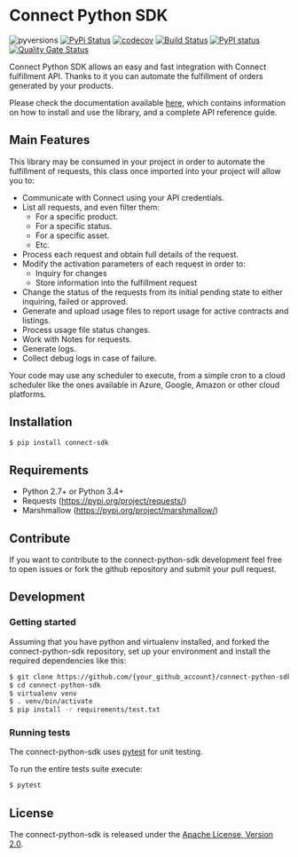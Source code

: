 # Connect Python  SDK

![pyversions](https://img.shields.io/pypi/pyversions/connect-sdk.svg)  [![PyPi Status](https://img.shields.io/pypi/v/connect-sdk.svg)](https://pypi.org/project/connect-sdk/) [![codecov](https://codecov.io/gh/cloudblue/connect-python-sdk/branch/master/graph/badge.svg)](https://codecov.io/gh/cloudblue/connect-python-sdk) [![Build Status](https://github.com/cloudblue/connect-python-sdk/workflows/Build%20Connect%20Python%20SDK/badge.svg)](https://github.com/cloudblue/connect-python-sdk/actions) [![PyPI status](https://img.shields.io/pypi/status/connect-sdk.svg)](https://pypi.python.org/pypi/connect-sdk/) [![Quality Gate Status](https://sonarcloud.io/api/project_badges/measure?project=connectpythonsdk&metric=alert_status)](https://sonarcloud.io/dashboard?id=connectpythonsdk)

Connect Python SDK allows an easy and fast integration with Connect fulfillment API. Thanks to it you can automate the fulfillment of orders generated by your products.

Please check the documentation available [here](https://connect-python-sdk.readthedocs.io), which contains information on how to install and use the library, and a complete API reference guide.

## Main Features

This library may be consumed in your project in order to automate the fulfillment of requests, this class once imported into your project will allow you to:

- Communicate with Connect using your API credentials.
- List all requests, and even filter them:
  - For a specific product.
  - For a specific status.
  - For a specific asset.
  - Etc.
- Process each request and obtain full details of the request.
- Modify the activation parameters of each request in order to:
  - Inquiry for changes
  - Store information into the fulfillment request
- Change the status of the requests from its initial pending state to either inquiring, failed or approved.
- Generate and upload usage files to report usage for active contracts and listings.
- Process usage file status changes.
- Work with Notes for requests.
- Generate logs.
- Collect debug logs in case of failure.

Your code may use any scheduler to execute, from a simple cron to a cloud scheduler like the ones available in Azure, Google, Amazon or other cloud platforms.

## Installation

```sh
$ pip install connect-sdk
```

## Requirements

* Python 2.7+ or Python 3.4+
* Requests (https://pypi.org/project/requests/)
* Marshmallow (https://pypi.org/project/marshmallow/)

## Contribute

If you want to contribute to the connect-python-sdk development feel free to open issues or fork the github repository and submit your pull request.

## Development

### Getting started

Assuming that you have python and virtualenv installed, and forked the connect-python-sdk repository, set up your environment and install the required dependencies like this:

```sh
$ git clone https://github.com/{your_github_account}/connect-python-sdk.git
$ cd connect-python-sdk
$ virtualenv venv
$ . venv/bin/activate
$ pip install -r requirements/test.txt
```

### Running tests

The connect-python-sdk uses [pytest](https://docs.pytest.org/en/latest/) for unit testing.

To run the entire tests suite execute:

```sh
$ pytest
```

## License

The connect-python-sdk is released under the [Apache License, Version 2.0](http://www.apache.org/licenses/LICENSE-2.0).


